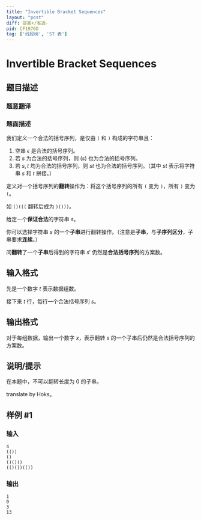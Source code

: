 ```yaml
---
title: "Invertible Bracket Sequences"
layout: "post"
diff: 提高+/省选-
pid: CF1976D
tag: ['线段树', 'ST 表']
---
```


# Invertible Bracket Sequences

## 题目描述

### 题意翻译
### 题面描述
我们定义一个合法的括号序列，是仅由 `(` 和 `)` 构成的字符串且：
1. 空串 $\epsilon$ 是合法的括号序列。
2. 若 $s$ 为合法的括号序列，则 $(s)$ 也为合法的括号序列。
3. 若 $s,t$ 均为合法的括号序列，则 $st$ 也为合法的括号序列。（其中 $st$ 表示将字符串 $s$ 和 $t$ 拼接。）

定义对一个括号序列的**翻转**操作为：将这个括号序列的所有 `(` 变为 `)`，所有 `)` 变为 `(`。

如 `()(((` 翻转后成为 `)()))`。

给定一个**保证合法**的字符串 $s$。

你可以选择字符串 $s$ 的一个**子串**进行翻转操作。（注意是**子串**，与**子序列区分**，子串要求**连续**。）

问**翻转**了一个**子串**后得到的字符串 $s'$ 仍然是**合法括号序列**的方案数。

## 输入格式

先是一个数字 $t$ 表示数据组数。

接下来 $t$ 行，每行一个合法括号序列 $s$。

## 输出格式

对于每组数据，输出一个数字 $x$，表示翻转 $s$ 的一个子串后仍然是合法括号序列的方案数。

## 说明/提示

在本题中，不可以翻转长度为 $0$ 的子串。

translate by Hoks。

## 样例 #1

### 输入

```
4
(())
()
()()()
(()())(())
```

### 输出

```
1
0
3
13
```

